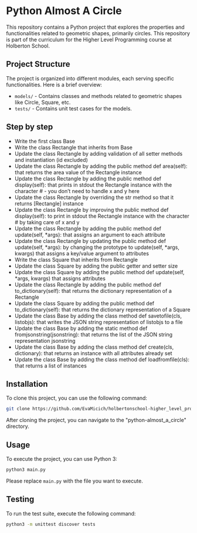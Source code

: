 # Python Almost A Circle

This repository contains a Python project that explores the properties and functionalities related to geometric shapes, primarily circles. This repository is part of the curriculum for the Higher Level Programming course at Holberton School.

## Project Structure

The project is organized into different modules, each serving specific functionalities. Here is a brief overview:

- `models/` - Contains classes and methods related to geometric shapes like Circle, Square, etc.
- `tests/` - Contains unit test cases for the models.

## Step by step
- Write the first class Base
- Write the class Rectangle that inherits from Base
- Update the class Rectangle by adding validation of all setter methods and instantiation (id excluded)
- Update the class Rectangle by adding the public method def area(self): that returns the area value of the Rectangle instance
- Update the class Rectangle by adding the public method def display(self): that prints in stdout the Rectangle instance with the character # - you don’t need to handle x and y here
- Update the class Rectangle by overriding the str method so that it returns [Rectangle] instance
- Update the class Rectangle by improving the public method def display(self): to print in stdout the Rectangle instance with the character # by taking care of x and y
- Update the class Rectangle by adding the public method def update(self, *args): that assigns an argument to each attribute
- Update the class Rectangle by updating the public method def update(self, *args): by changing the prototype to update(self, *args, kwargs) that assigns a key/value argument to attributes
- Write the class Square that inherits from Rectangle
- Update the class Square by adding the public getter and setter size
- Update the class Square by adding the public method def update(self, *args, kwargs) that assigns attributes
- Update the class Rectangle by adding the public method def to_dictionary(self): that returns the dictionary representation of a Rectangle
- Update the class Square by adding the public method def to_dictionary(self): that returns the dictionary representation of a Square
- Update the class Base by adding the class method def savetofile(cls, listobjs): that writes the JSON string representation of listobjs to a file
- Update the class Base by adding the static method def fromjsonstring(jsonstring): that returns the list of the JSON string representation jsonstring
- Update the class Base by adding the class method def create(cls, dictionary): that returns an instance with all attributes already set
- Update the class Base by adding the class method def loadfromfile(cls): that returns a list of instances

## Installation

To clone this project, you can use the following command:

```bash
git clone https://github.com/EvaMicich/holbertonschool-higher_level_programming.git
```

After cloning the project, you can navigate to the "python-almost_a_circle" directory.

## Usage

To execute the project, you can use Python 3:

```bash
python3 main.py
```

Please replace `main.py` with the file you want to execute.

## Testing

To run the test suite, execute the following command:

```bash
python3 -m unittest discover tests
```
